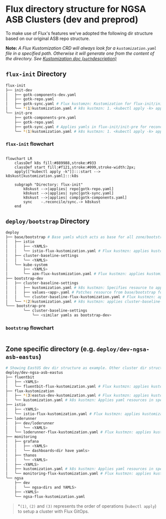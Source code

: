 # Flux directory structure for NGSA ASB Clusters (dev and preprod)

To make use of Flux's features we've adopted the following dir structure based on our original ASB repo structure.

**Note:** _A Flux Kustomization CRD will always look for a `kustomization.yaml` file in a specified path. Otherwise it will generate one from the content of the directory. See [Kustomization doc (`path`description)](https://fluxcd.io/flux/components/kustomize/api/#kustomize.toolkit.fluxcd.io/v1beta2.KustomizationSpec)_

## `flux-init` Directory

```bash
flux-init
├── init-dev
│   ├── gotk-components-dev.yaml
│   ├── gotk-repo.yaml
│   ├── gotk-sync.yaml # Flux kustomzn: Kustomization for flux-init/init-dev
│   ╰── *(1)kustomization.yaml # k8s kustmzn: 1. <kubectl apply -k> applies all yaml files above
╰── init-pre
    ├── gotk-components-pre.yaml
    ├── gotk-repo.yaml
    ├── gotk-sync.yaml # Applies yamls in flux-init/init-pre for reconciliation
    ╰── *(1)kustomization.yaml # k8s kustmzn: 1. <kubectl apply -k> applies all yaml files above
```

### `flux-init` flowchart

```mermaid

flowchart LR
    classDef k8s fill:#889988,stroke:#933
    classDef start fill:#f121,stroke:#099,stroke-width:2px;
    apply[["kubectl apply -k"]]:::start --> k8skust[kustomization.yaml]:::k8s

    subgraph "Directory: flux-init"
        k8skust -->|applies| repo[gotk-repo.yaml]
        k8skust -->|applies| sync[gotk-sync.yaml]
        k8skust -->|applies| comp[gotk-components.yaml]
        sync    -.reconcile/sync.-> k8skust
    end

```

## `deploy/bootstrap` Directory

```bash
deploy
├── base/bootstrap # Base yamls which acts as base for all zone/bootstrap specific patches
│   ├── istio
│   │   ├── <YAMLS>
│   │   ╰── istio-flux-kustomization.yaml # Flux kustmzn: applies kustomization for this dir
│   ├── cluster-baseline-settings
│   │   ╰── <YAMLS>
│   ╰── kube-system
│       ├── <YAMLS>
│       ╰── azm-flux-kustomization.yaml # Flux kustmzn: applies kustomization for this dir
├── bootstrap-dev
│   ├── cluster-baseline-settings
│   │   ├── kustomization.yaml # k8s kustmzn: Specifies resource to apply and values to path (values-<app>.yaml)
│   │   ├── values-<app>.yaml # Patches resource from base/bootstrap folder
│   │   ╰── cluster-baseline-flux-kustomization.yaml # Flux kustmzn: applies kustomization for this dir
│   ╰── *(2)kustomization.yaml # k8s kustmzn: applies cluster-baseline-settings/kustomization.yaml, then base/bootstrap
╰─── bootstrap-pre
        ╰── cluster-baseline-settings
            ╰── <similar yamls as bootstrap-dev>
```

### `bootstrap` flowchart

```mermaid

```

## Zone specific directory (e.g. `deploy/dev-ngsa-asb-eastus`)

```bash
# Showing EastUS dev dir structure as example. Other cluster dir structures should be fairly similar
deploy/dev-ngsa-asb-eastus
├── fluentbit
│   ├── <YAMLS>
│   ╰── fluentbit-flux-kustomization.yaml # Flux kustmzn: applies kustomization for this dir
├── flux-kustomization
│   ├── *(3)eastus-dev-kustomization.yaml # Flux kustmzn: applies kustomization for this dir
│   ╰── kustomization.yaml # k8s kustmzn: Applies yaml resources in specific order
├── istio
│   ├── <YAMLS>
│   ╰── istio-flux-kustomization.yaml # Flux kustmzn: applies kustomization for this dir
├── loderunner
│   ├── dev/loderunner
│   │   ╰── <YAMLS>
│   ╰── loderunner-flux-kustomization.yaml # Flux kustmzn: applies kustomization for this dir and subdir
├── monitoring
│   ├── grafana
│   │   ├── <YAMLS>
│   │   ╰── dashboards<dir have yamls>
│   ├── thanos
│   │   ╰── <YAMLS>
│   ├── <YAMLS>
│   ├── kustomization.yaml # k8s kustmzn: Applies yaml resources in specific order
│   ╰── monitoring-flux-kustomization.yaml # Flux kustmzn: applies kustomization for this dir and subdirs
╰── ngsa
    ├── dev
    │   ╰── ngsa<dirs and YAMLS>
    ├── <YAMLS>
    ╰── ngsa-flux-kustomization.yaml
```

> *`(1)`, `(2)` and `(3)` represents the order of operations (`kubectl apply`) to setup a cluster with Flux GitOps. 
